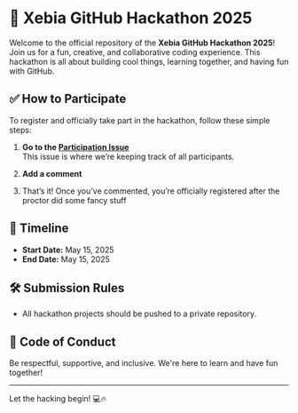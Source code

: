# 🚀 Xebia GitHub Hackathon 2025

Welcome to the official repository of the **Xebia GitHub Hackathon 2025**!  
Join us for a fun, creative, and collaborative coding experience. This hackathon is all about building cool things, learning together, and having fun with GitHub.

## ✅ How to Participate

To register and officially take part in the hackathon, follow these simple steps:

1. **Go to the [Participation Issue](https://github.com/xebia-gh-hackathon/<repo>/issues/1)**  
   This issue is where we’re keeping track of all participants.

2. **Add a comment**


3. That’s it! Once you’ve commented, you’re officially registered after the proctor did some fancy stuff

## 📅 Timeline

- **Start Date:** May 15, 2025  
- **End Date:** May 15, 2025

## 🛠️ Submission Rules

- All hackathon projects should be pushed to a private repository.

## 🤝 Code of Conduct

Be respectful, supportive, and inclusive. We're here to learn and have fun together!

---

Let the hacking begin! 💻🔥
